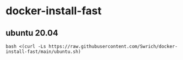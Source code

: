 # docker-install-fast

## ubuntu 20.04
`bash <(curl -Ls https://raw.githubusercontent.com/Swrich/docker-install-fast/main/ubuntu.sh)`
